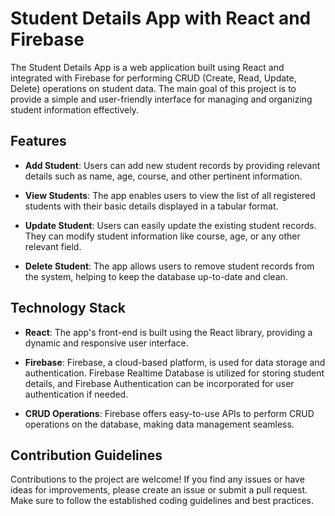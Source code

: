 # Student Details App with React and Firebase

The Student Details App is a web application built using React and integrated with Firebase for performing CRUD (Create, Read, Update, Delete) operations on student data. The main goal of this project is to provide a simple and user-friendly interface for managing and organizing student information effectively.

## Features

- **Add Student**: Users can add new student records by providing relevant details such as name, age, course, and other pertinent information.

- **View Students**: The app enables users to view the list of all registered students with their basic details displayed in a tabular format.

- **Update Student**: Users can easily update the existing student records. They can modify student information like course, age, or any other relevant field.

- **Delete Student**: The app allows users to remove student records from the system, helping to keep the database up-to-date and clean.

## Technology Stack

- **React**: The app's front-end is built using the React library, providing a dynamic and responsive user interface.

- **Firebase**: Firebase, a cloud-based platform, is used for data storage and authentication. Firebase Realtime Database is utilized for storing student details, and Firebase Authentication can be incorporated for user authentication if needed.

- **CRUD Operations**: Firebase offers easy-to-use APIs to perform CRUD operations on the database, making data management seamless.

## Contribution Guidelines

Contributions to the project are welcome! If you find any issues or have ideas for improvements, please create an issue or submit a pull request. Make sure to follow the established coding guidelines and best practices.

